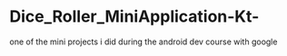 # Dice_Roller_MiniApplication-Kt-

one of the mini projects i did during the android dev course with google
